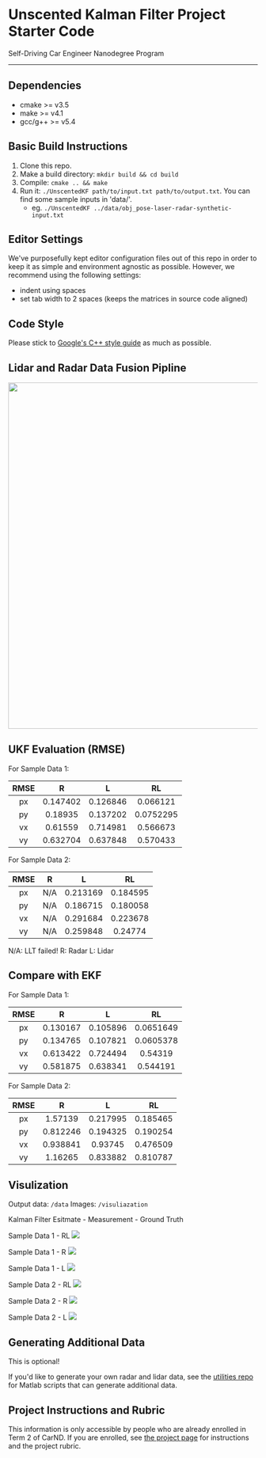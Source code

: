 # Unscented Kalman Filter Project Starter Code
Self-Driving Car Engineer Nanodegree Program

---

## Dependencies

* cmake >= v3.5
* make >= v4.1
* gcc/g++ >= v5.4

## Basic Build Instructions

1. Clone this repo.
2. Make a build directory: `mkdir build && cd build`
3. Compile: `cmake .. && make`
4. Run it: `./UnscentedKF path/to/input.txt path/to/output.txt`. You can find
   some sample inputs in 'data/'.
    - eg. `./UnscentedKF ../data/obj_pose-laser-radar-synthetic-input.txt`

## Editor Settings

We've purposefully kept editor configuration files out of this repo in order to
keep it as simple and environment agnostic as possible. However, we recommend
using the following settings:

* indent using spaces
* set tab width to 2 spaces (keeps the matrices in source code aligned)

## Code Style

Please stick to [Google's C++ style guide](https://google.github.io/styleguide/cppguide.html) as much as possible.


## Lidar and Radar Data Fusion Pipline

<img src="https://github.com/alexxucui/CarND-Unscented-Kalman-Filter-Project/blob/master/img/ukfpipelane.PNG" width="700">

## UKF Evaluation (RMSE)

For Sample Data 1:

| RMSE |     R    |     L    |     RL    |
|:----:|:--------:|:--------:|:---------:|
|  px  | 0.147402 | 0.126846 |  0.066121 |
|  py  |  0.18935 | 0.137202 | 0.0752295 |
|  vx  |  0.61559 | 0.714981 |  0.566673 |
|  vy  | 0.632704 | 0.637848 |  0.570433 |

For Sample Data 2:

| RMSE |     R    |     L    |    RL    |
|:----:|:--------:|:--------:|:--------:|
|  px  |    N/A   | 0.213169 | 0.184595 |
|  py  |    N/A   | 0.186715 | 0.180058 |
|  vx  |    N/A   | 0.291684 | 0.223678 |
|  vy  |    N/A   | 0.259848 |  0.24774 |

N/A: LLT failed!
R: Radar L: Lidar

## Compare with EKF

For Sample Data 1:

| RMSE |     R    |     L    |     RL    |
|:----:|:--------:|:--------:|:---------:|
|  px  | 0.130167 | 0.105896 | 0.0651649 |
|  py  | 0.134765 | 0.107821 | 0.0605378 |
|  vx  | 0.613422 | 0.724494 |  0.54319  |
|  vy  | 0.581875 | 0.638341 |  0.544191 |

For Sample Data 2:

| RMSE |     R    |     L    |    RL    |
|:----:|:--------:|:--------:|:--------:|
|  px  |  1.57139 | 0.217995 | 0.185465 |
|  py  | 0.812246 | 0.194325 | 0.190254 |
|  vx  | 0.938841 |  0.93745 | 0.476509 |
|  vy  |  1.16265 | 0.833882 | 0.810787 |


## Visulization 
Output data:   `/data`
Images: `/visuliazation`

Kalman Filter Esitmate - Measurement - Ground Truth

Sample Data 1 - RL
![](https://github.com/alexxucui/CarND-Extended-Kalman-Filter-Project/blob/master/visualization/sample1%20-%20LR.png)

Sample Data 1 - R
![](https://github.com/alexxucui/CarND-Extended-Kalman-Filter-Project/blob/master/visualization/sample1%20-%20R.png)

Sample Data 1 - L
![](https://github.com/alexxucui/CarND-Extended-Kalman-Filter-Project/blob/master/visualization/sample1%20-%20L.png)

Sample Data 2 - RL
![](https://github.com/alexxucui/CarND-Extended-Kalman-Filter-Project/blob/master/visualization/sample2%20-%20LR.png)

Sample Data 2 - R
![](https://github.com/alexxucui/CarND-Extended-Kalman-Filter-Project/blob/master/visualization/sample2%20-%20R.png)

Sample Data 2 - L
![](https://github.com/alexxucui/CarND-Extended-Kalman-Filter-Project/blob/master/visualization/sample2%20-%20L.png)

## Generating Additional Data

This is optional!

If you'd like to generate your own radar and lidar data, see the
[utilities repo](https://github.com/udacity/CarND-Mercedes-SF-Utilities) for
Matlab scripts that can generate additional data.

## Project Instructions and Rubric

This information is only accessible by people who are already enrolled in Term 2
of CarND. If you are enrolled, see [the project page](https://classroom.udacity.com/nanodegrees/nd013/parts/40f38239-66b6-46ec-ae68-03afd8a601c8/modules/0949fca6-b379-42af-a919-ee50aa304e6a/lessons/c3eb3583-17b2-4d83-abf7-d852ae1b9fff/concepts/f437b8b0-f2d8-43b0-9662-72ac4e4029c1)
for instructions and the project rubric.
